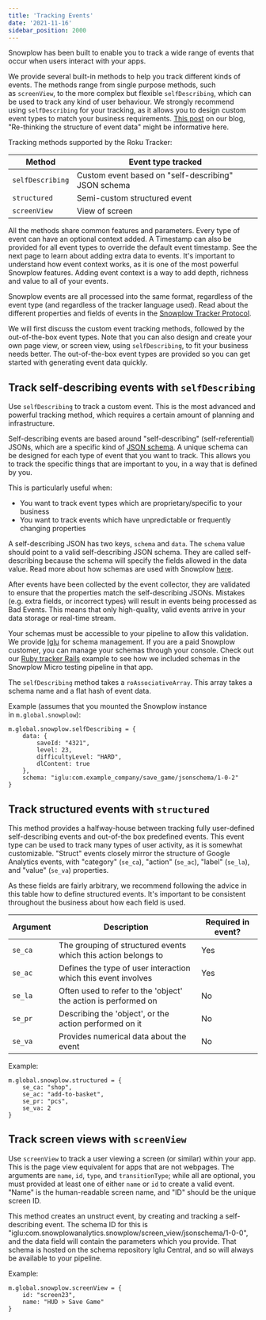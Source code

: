 ```yaml
---
title: 'Tracking Events'
date: '2021-11-16'
sidebar_position: 2000
---
```


Snowplow has been built to enable you to track a wide range of events that occur when users interact with your apps.

We provide several built-in methods to help you track different kinds of events. The methods range from single purpose methods, such as `screenView`, to the more complex but flexible `selfDescribing`, which can be used to track any kind of user behaviour. We strongly recommend using `selfDescribing` for your tracking, as it allows you to design custom event types to match your business requirements. [This post](https://snowplowanalytics.com/blog/2020/01/24/re-thinking-the-structure-of-event-data/) on our blog, "Re-thinking the structure of event data" might be informative here.

Tracking methods supported by the Roku Tracker:

| Method           | Event type tracked                                  |
| ---------------- | --------------------------------------------------- |
| `selfDescribing` | Custom event based on "self-describing" JSON schema |
| `structured`     | Semi-custom structured event                        |
| `screenView`     | View of screen                                      |

All the methods share common features and parameters. Every type of event can have an optional context added. A Timestamp can also be provided for all event types to override the default event timestamp. See the next page to learn about adding extra data to events. It's important to understand how event context works, as it is one of the most powerful Snowplow features. Adding event context is a way to add depth, richness and value to all of your events.

Snowplow events are all processed into the same format, regardless of the event type (and regardless of the tracker language used). Read about the different properties and fields of events in the [Snowplow Tracker Protocol](/docs/collecting-data/collecting-from-own-applications/snowplow-tracker-protocol/index.md).

We will first discuss the custom event tracking methods, followed by the out-of-the-box event types. Note that you can also design and create your own page view, or screen view, using `selfDescribing`, to fit your business needs better. The out-of-the-box event types are provided so you can get started with generating event data quickly.

## Track self-describing events with `selfDescribing`

Use `selfDescribing` to track a custom event. This is the most advanced and powerful tracking method, which requires a certain amount of planning and infrastructure.

Self-describing events are based around "self-describing" (self-referential) JSONs, which are a specific kind of [JSON schema](http://json-schema.org/). A unique schema can be designed for each type of event that you want to track. This allows you to track the specific things that are important to you, in a way that is defined by you.

This is particularly useful when:

- You want to track event types which are proprietary/specific to your business
- You want to track events which have unpredictable or frequently changing properties

A self-describing JSON has two keys, `schema` and `data`. The `schema` value should point to a valid self-describing JSON schema. They are called self-describing because the schema will specify the fields allowed in the data value. Read more about how schemas are used with Snowplow [here](/docs/understanding-tracking-design/understanding-schemas-and-validation/index.md).

After events have been collected by the event collector, they are validated to ensure that the properties match the self-describing JSONs. Mistakes (e.g. extra fields, or incorrect types) will result in events being processed as Bad Events. This means that only high-quality, valid events arrive in your data storage or real-time stream.

Your schemas must be accessible to your pipeline to allow this validation. We provide [Iglu](/docs/pipeline-components-and-applications/iglu/index.md) for schema management. If you are a paid Snowplow customer, you can manage your schemas through your console. Check out our [Ruby tracker Rails](https://github.com/snowplow-incubator/snowplow-ruby-tracker-examples) example to see how we included schemas in the Snowplow Micro testing pipeline in that app.

The `selfDescribing` method takes a `roAssociativeArray`. This array takes a schema name and a flat hash of event data.

Example (assumes that you mounted the Snowplow instance in `m.global.snowplow`):

```
m.global.snowplow.selfDescribing = {
    data: {
        saveId: "4321",
        level: 23,
        difficultyLevel: "HARD",
        dlContent: true
    },
    schema: "iglu:com.example_company/save_game/jsonschema/1-0-2"
}
```

## [](#track-structured-events-with-structured)Track structured events with `structured`

This method provides a halfway-house between tracking fully user-defined self-describing events and out-of-the box predefined events. This event type can be used to track many types of user activity, as it is somewhat customizable. "Struct" events closely mirror the structure of Google Analytics events, with "category" (`se_ca`), "action" (`se_ac`), "label" (`se_la`), and "value" (`se_va`) properties.

As these fields are fairly arbitrary, we recommend following the advice in this table how to define structured events. It's important to be consistent throughout the business about how each field is used.

| Argument | Description                                                    | Required in event? |
| -------- | -------------------------------------------------------------- | ------------------ |
| `se_ca`  | The grouping of structured events which this action belongs to | Yes                |
| `se_ac`  | Defines the type of user interaction which this event involves | Yes                |
| `se_la`  | Often used to refer to the 'object' the action is performed on | No                 |
| `se_pr`  | Describing the 'object', or the action performed on it         | No                 |
| `se_va`  | Provides numerical data about the event                        | No                 |

Example:

```
m.global.snowplow.structured = {
    se_ca: "shop",
    se_ac: "add-to-basket",
    se_pr: "pcs",
    se_va: 2
}
```

## [](#track-screen-views-with-screenview)Track screen views with `screenView`

Use `screenView` to track a user viewing a screen (or similar) within your app. This is the page view equivalent for apps that are not webpages. The arguments are `name`, `id`, `type`, and `transitionType`; while all are optional, you must provided at least one of either `name` or `id` to create a valid event. "Name" is the human-readable screen name, and "ID" should be the unique screen ID.

This method creates an unstruct event, by creating and tracking a self-describing event. The schema ID for this is "iglu:com.snowplowanalytics.snowplow/screen_view/jsonschema/1-0-0", and the data field will contain the parameters which you provide. That schema is hosted on the schema repository Iglu Central, and so will always be available to your pipeline.

Example:

```
m.global.snowplow.screenView = {
    id: "screen23",
    name: "HUD > Save Game"
}
```
